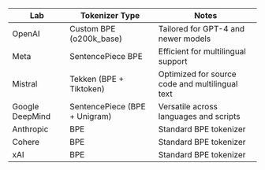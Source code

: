 | Lab             | Tokenizer Type                | Notes                                           |
| --------------- | ----------------------------- | ----------------------------------------------- |
| OpenAI          | Custom BPE (o200k_base)       | Tailored for GPT-4 and newer models             |
| Meta            | SentencePiece BPE             | Efficient for multilingual support              |
| Mistral         | Tekken (BPE + Tiktoken)       | Optimized for source code and multilingual text |
| Google DeepMind | SentencePiece (BPE + Unigram) | Versatile across languages and scripts          |
| Anthropic       | BPE                           | Standard BPE tokenizer                          |
| Cohere          | BPE                           | Standard BPE tokenizer                          |
| xAI             | BPE                           | Standard BPE tokenizer                          |

